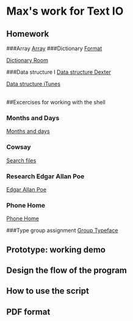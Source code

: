 # Max's work for Text IO 

## Homework
###Array
[Array](array.pv)
###Dictionary
[Format](format.py)

[Dictionary Room](my_room_data.py)

###Data structure I
[Data structure Dexter](dexter_library.py)

[Data structure iTunes](itunes_library.py)

<br>
##Excercises for working with the shell

### Months and Days
[Months and days](months_and_days.md) 

### Cowsay
[Search files](cowsay.md)

### Research Edgar Allan Poe
[Edgar Allan Poe](download_poe.md)

### Phone Home
[Phone Home](phone_home.md)

###Type group assignment
[Group Typeface](typeface.py)

## Prototype: working demo

## Design the flow of the program

## How to use the script

## PDF format 
			
